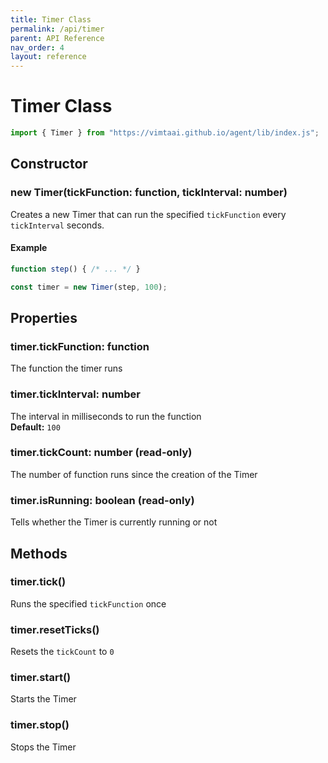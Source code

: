 ```yaml
---
title: Timer Class
permalink: /api/timer
parent: API Reference
nav_order: 4
layout: reference
---
```


# Timer Class

```js
import { Timer } from "https://vimtaai.github.io/agent/lib/index.js";
```

## Constructor

### **new Timer**(tickFunction: function, tickInterval: number)
Creates a new Timer that can run the specified `tickFunction` every `tickInterval` seconds.  

#### Example
```js
function step() { /* ... */ }

const timer = new Timer(step, 100);
```

## Properties

### timer.**tickFunction**: function
The function the timer runs

### timer.**tickInterval**: number
The interval in milliseconds to run the function  
**Default:** `100`

### timer.**tickCount**: number (read-only)
The number of function runs since the creation of the Timer

### timer.**isRunning**: boolean (read-only)
Tells whether the Timer is currently running or not

## Methods 

### timer.**tick**()
Runs the specified `tickFunction` once

### timer.**resetTicks**()
Resets the `tickCount` to `0`

### timer.**start**()
Starts the Timer

### timer.**stop**()
Stops the Timer